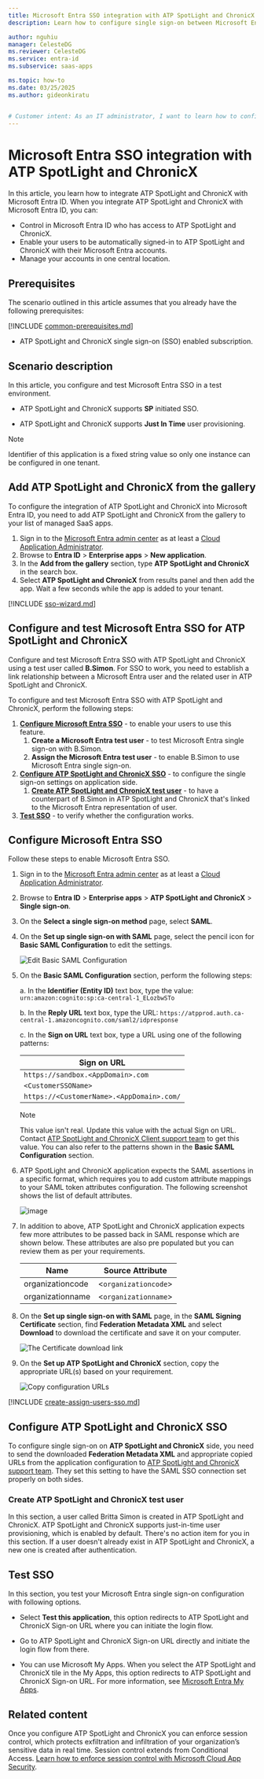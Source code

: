 ```yaml
---
title: Microsoft Entra SSO integration with ATP SpotLight and ChronicX
description: Learn how to configure single sign-on between Microsoft Entra ID and ATP SpotLight and ChronicX.

author: nguhiu
manager: CelesteDG
ms.reviewer: CelesteDG
ms.service: entra-id
ms.subservice: saas-apps

ms.topic: how-to
ms.date: 03/25/2025
ms.author: gideonkiratu


# Customer intent: As an IT administrator, I want to learn how to configure single sign-on between Microsoft Entra ID and ATP SpotLight and ChronicX so that I can control who has access to ATP SpotLight and ChronicX, enable automatic sign-in with Microsoft Entra accounts, and manage my accounts in one central location.
---
```


# Microsoft Entra SSO integration with ATP SpotLight and ChronicX

In this article,  you learn how to integrate ATP SpotLight and ChronicX with Microsoft Entra ID. When you integrate ATP SpotLight and ChronicX with Microsoft Entra ID, you can:

* Control in Microsoft Entra ID who has access to ATP SpotLight and ChronicX.
* Enable your users to be automatically signed-in to ATP SpotLight and ChronicX with their Microsoft Entra accounts.
* Manage your accounts in one central location.

## Prerequisites

The scenario outlined in this article assumes that you already have the following prerequisites:

[!INCLUDE [common-prerequisites.md](~/identity/saas-apps/includes/common-prerequisites.md)]
* ATP SpotLight and ChronicX single sign-on (SSO) enabled subscription.

## Scenario description

In this article,  you configure and test Microsoft Entra SSO in a test environment.

* ATP SpotLight and ChronicX supports **SP** initiated SSO.

* ATP SpotLight and ChronicX supports **Just In Time** user provisioning.

> [!NOTE]
> Identifier of this application is a fixed string value so only one instance can be configured in one tenant.

## Add ATP SpotLight and ChronicX from the gallery

To configure the integration of ATP SpotLight and ChronicX into Microsoft Entra ID, you need to add ATP SpotLight and ChronicX from the gallery to your list of managed SaaS apps.

1. Sign in to the [Microsoft Entra admin center](https://entra.microsoft.com) as at least a [Cloud Application Administrator](~/identity/role-based-access-control/permissions-reference.md#cloud-application-administrator).
1. Browse to **Entra ID** > **Enterprise apps** > **New application**.
1. In the **Add from the gallery** section, type **ATP SpotLight and ChronicX** in the search box.
1. Select **ATP SpotLight and ChronicX** from results panel and then add the app. Wait a few seconds while the app is added to your tenant.

 [!INCLUDE [sso-wizard.md](~/identity/saas-apps/includes/sso-wizard.md)]

<a name='configure-and-test-azure-ad-sso-for-atp-spotlight-and-chronicx'></a>

## Configure and test Microsoft Entra SSO for ATP SpotLight and ChronicX

Configure and test Microsoft Entra SSO with ATP SpotLight and ChronicX using a test user called **B.Simon**. For SSO to work, you need to establish a link relationship between a Microsoft Entra user and the related user in ATP SpotLight and ChronicX.

To configure and test Microsoft Entra SSO with ATP SpotLight and ChronicX, perform the following steps:

1. **[Configure Microsoft Entra SSO](#configure-azure-ad-sso)** - to enable your users to use this feature.
    1. **Create a Microsoft Entra test user** - to test Microsoft Entra single sign-on with B.Simon.
    1. **Assign the Microsoft Entra test user** - to enable B.Simon to use Microsoft Entra single sign-on.
1. **[Configure ATP SpotLight and ChronicX SSO](#configure-atp-spotlight-and-chronicx-sso)** - to configure the single sign-on settings on application side.
    1. **[Create ATP SpotLight and ChronicX test user](#create-atp-spotlight-and-chronicx-test-user)** - to have a counterpart of B.Simon in ATP SpotLight and ChronicX that's linked to the Microsoft Entra representation of user.
1. **[Test SSO](#test-sso)** - to verify whether the configuration works.

<a name='configure-azure-ad-sso'></a>

## Configure Microsoft Entra SSO

Follow these steps to enable Microsoft Entra SSO.

1. Sign in to the [Microsoft Entra admin center](https://entra.microsoft.com) as at least a [Cloud Application Administrator](~/identity/role-based-access-control/permissions-reference.md#cloud-application-administrator).
1. Browse to **Entra ID** > **Enterprise apps** > **ATP SpotLight and ChronicX** > **Single sign-on**.
1. On the **Select a single sign-on method** page, select **SAML**.
1. On the **Set up single sign-on with SAML** page, select the pencil icon for **Basic SAML Configuration** to edit the settings.

   ![Edit Basic SAML Configuration](common/edit-urls.png)

1. On the **Basic SAML Configuration** section, perform the following steps:

    a. In the **Identifier (Entity ID)** text box, type the value:
    `urn:amazon:cognito:sp:ca-central-1_ELozbwSTo`

	b. In the **Reply URL** text box, type the URL:
	`https://atpprod.auth.ca-central-1.amazoncognito.com/saml2/idpresponse`

	c. In the **Sign on URL** text box, type a URL using one of the following patterns:

	| **Sign on URL** |
	|------|
    | `https://sandbox.<AppDomain>.com` |
	| `<CustomerSSOName>` | 
	| `https://<CustomerName>.<AppDomain>.com/` |

	> [!NOTE]
	> This value isn't  real. Update this value with the actual Sign on URL. Contact [ATP SpotLight and ChronicX Client support team](mailto:support@atp.com) to get this value. You can also refer to the patterns shown in the **Basic SAML Configuration** section.

1. ATP SpotLight and ChronicX application expects the SAML assertions in a specific format, which requires you to add custom attribute mappings to your SAML token attributes configuration. The following screenshot shows the list of default attributes.

	![image](common/default-attributes.png)

1. In addition to above, ATP SpotLight and ChronicX application expects few more attributes to be passed back in SAML response which are shown below. These attributes are also pre populated but you can review them as per your requirements.
	
	| Name  |  Source Attribute|
	| -------- | --------- |
	| organizationcode | <`organizationcode`> |
	| organizationname | <`organizationname`> |

1. On the **Set up single sign-on with SAML** page, in the **SAML Signing Certificate** section,  find **Federation Metadata XML** and select **Download** to download the certificate and save it on your computer.

	![The Certificate download link](common/metadataxml.png)

1. On the **Set up ATP SpotLight and ChronicX** section, copy the appropriate URL(s) based on your requirement.

	![Copy configuration URLs](common/copy-configuration-urls.png)

<a name='create-an-azure-ad-test-user'></a>

[!INCLUDE [create-assign-users-sso.md](~/identity/saas-apps/includes/create-assign-users-sso.md)]

## Configure ATP SpotLight and ChronicX SSO

To configure single sign-on on **ATP SpotLight and ChronicX** side, you need to send the downloaded **Federation Metadata XML** and appropriate copied URLs from the application configuration to [ATP SpotLight and ChronicX support team](mailto:support@atp.com). They set this setting to have the SAML SSO connection set properly on both sides.

### Create ATP SpotLight and ChronicX test user

In this section, a user called Britta Simon is created in ATP SpotLight and ChronicX. ATP SpotLight and ChronicX supports just-in-time user provisioning, which is enabled by default. There's no action item for you in this section. If a user doesn't already exist in ATP SpotLight and ChronicX, a new one is created after authentication.

## Test SSO 

In this section, you test your Microsoft Entra single sign-on configuration with following options. 

* Select **Test this application**, this option redirects to ATP SpotLight and ChronicX Sign-on URL where you can initiate the login flow. 

* Go to ATP SpotLight and ChronicX Sign-on URL directly and initiate the login flow from there.

* You can use Microsoft My Apps. When you select the ATP SpotLight and ChronicX tile in the My Apps, this option redirects to ATP SpotLight and ChronicX Sign-on URL. For more information, see [Microsoft Entra My Apps](/azure/active-directory/manage-apps/end-user-experiences#azure-ad-my-apps).

## Related content

Once you configure ATP SpotLight and ChronicX you can enforce session control, which protects exfiltration and infiltration of your organization’s sensitive data in real time. Session control extends from Conditional Access. [Learn how to enforce session control with Microsoft Cloud App Security](/cloud-app-security/proxy-deployment-aad).
